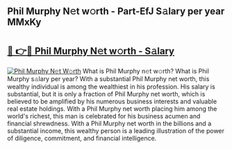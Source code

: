 ## Phil Murphy N𝚎t w𝚘rth - Part-EfJ S𝚊lary per year MMxKy

# <h2><a href="http://gc0bwz.nevu.top/?p=Phil+Murphy">🔗 👉🔴 Phil Murphy N𝚎t w𝚘rth - S𝚊lary</a></h2>

[![Phil Murphy N𝚎t W𝚘rth](https://i.imgur.com/Oavwk0R.jpeg)](http://gc0bwz.nevu.top/?p=Phil+Murphy)
What is Phil Murphy n𝚎t w𝚘rth? What is Phil Murphy s𝚊lary per year?
With a substantial Phil Murphy net worth, this wealthy individual is among the wealthiest in his profession. His salary is substantial, but it is only a fraction of Phil Murphy net worth, which is believed to be amplified by his numerous business interests and valuable real estate holdings. With a Phil Murphy net worth placing him among the world's richest, this man is celebrated for his business acumen and financial shrewdness. With a Phil Murphy net worth in the billions and a substantial income, this wealthy person is a leading illustration of the power of diligence, commitment, and financial intelligence.
